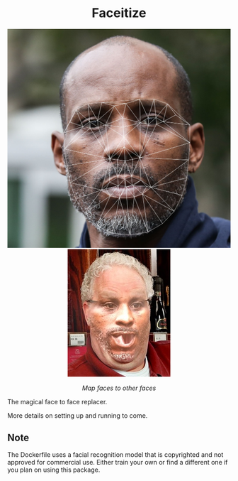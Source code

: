 <h1 align="center">Faceitize</h1>

<div align="center">
    <img src="static/debug.jpg" />
    <img src="static/example.jpg" />
</div>
<p align="center"><i>Map faces to other faces</i></p>

The magical face to face replacer.

More details on setting up and running to come.

## Note
The Dockerfile uses a facial recognition model that is copyrighted and not approved for commercial use.  Either train your own or find a different one if you plan on using this package.
